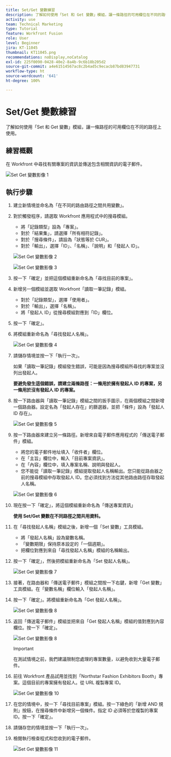 ```yaml
---
title: Set/Get 變數練習
description: 了解如何使用「Set 和 Get 變數」模組，讓一條路徑的可用欄位在不同的路徑上使用。
activity: use
team: Technical Marketing
type: Tutorial
feature: Workfront Fusion
role: User
level: Beginner
jira: KT-11045
thumbnail: KT11045.png
recommendations: noDisplay,noCatalog
exl-id: 225f0090-0428-40e2-8a4b-9c6b18b205d2
source-git-commit: a4e61514567ac8c2b4ad5c9ecacb87bd83947731
workflow-type: ht
source-wordcount: '641'
ht-degree: 100%

---
```


# Set/Get 變數練習

了解如何使用「Set 和 Get 變數」模組，讓一條路徑的可用欄位在不同的路徑上使用。

## 練習概觀

在 Workfront 中尋找有關專案的資訊並傳送包含相關資訊的電子郵件。

![Set Get 變數影像 1](../12-exercises/assets/set-get-variables-walkthrough-1.png)

## 執行步驟

1. 建立新情境並命名為「在不同的路由路徑之間共用變數」。
1. 對於觸發程序，請選取 Workfront 應用程式中的搜尋模組。

   + 將「記錄類型」設為「專案」。
   + 對於「結果集」，請選擇「所有相符記錄」。
   + 對於「搜尋條件」，請設為「狀態等於 CUR」。
   + 對於「輸出」，選擇「ID」、「名稱」、「說明」和「發起人 ID」。

   ![Set Get 變數影像 2](../12-exercises/assets/set-get-variables-walkthrough-2.png)

   ![Set Get 變數影像 3](../12-exercises/assets/set-get-variables-walkthrough-3.png)

1. 按一下「確定」並把這個模組重新命名為「尋找目前的專案」。
1. 新增另一個模組並選取 Workfront「讀取一筆記錄」模組。

   + 對於「記錄類型」，選擇「使用者」。
   + 對於「輸出」，選擇「名稱」。
   + 將「發起人 ID」從搜尋模組對應到「ID」欄位。

1. 按一下「確定」。
1. 將模組重新命名為「尋找發起人名稱」。

   ![Set Get 變數影像 4](../12-exercises/assets/set-get-variables-walkthrough-4.png)

1. 請儲存情境並按一下「執行一次」。

   如果「讀取一筆記錄」模組發生錯誤，可能是因為搜尋模組所尋找的專案並沒列出發起人。

   **要避免發生這個錯誤，請建立兩條路徑：一條用於擁有發起人 ID 的專案，另一條用於沒有發起人 ID 的專案。**

1. 按一下路由器與「讀取一筆記錄」模組之間的扳手圖示，在兩個模組之間新增一個路由器。設定名為「發起人存在」的篩選器，並把「條件」設為「發起人 ID 存在」。

   ![Set Get 變數影像 5](../12-exercises/assets/set-get-variables-walkthrough-5.png)

1. 按一下路由器來建立另一條路徑。新增來自電子郵件應用程式的「傳送電子郵件」模組。

   + 將您的電子郵件地址填入「收件者」欄位。
   + 在「主旨」欄位中，輸入「目前專案資訊」。
   + 在「內容」欄位中，填入專案名稱、說明與發起人。
   + 您不能從「讀取一筆記錄」模組提取發起人名稱輸出。您只能從路由器之前的搜尋模組中存取發起人 ID。您必須找到方法從其他路由路徑存取發起人名稱。

   ![Set Get 變數影像 6](../12-exercises/assets/set-get-variables-walkthrough-6.png)

1. 現在按一下「確定」，將這個模組重新命名為「傳送專案資訊」

   **使用 Set/Get 變數在不同路徑之間共用資料。**

1. 在「尋找發起人名稱」模組之後，新增一個「Set 變數」工具模組。

   + 將「發起人名稱」設為變數名稱。
   + 「變數期限」保持原本設定的「一個週期」。
   + 把欄位對應到來自「尋找發起人名稱」模組的名稱輸出。

1. 按一下「確定」，然後把模組重新命名為「Set 發起人名稱」。

   ![Set Get 變數影像 7](../12-exercises/assets/set-get-variables-walkthrough-7.png)

1. 接著，在路由器和「傳送電子郵件」模組之間按一下右鍵，新增「Get 變數」工具模組。在「變數名稱」欄位輸入「發起人名稱」。
1. 按一下「確定」。將模組重新命名為「Get 發起人名稱」。

   ![Set Get 變數影像 8](../12-exercises/assets/set-get-variables-walkthrough-8.png)

1. 返回「傳送電子郵件」模組並把來自「Get 發起人名稱」模組的值對應到內容欄位。按一下「確定」。

   ![Set Get 變數影像 8](../12-exercises/assets/set-get-variables-walkthrough-8.png)

   >[!IMPORTANT]
   >
   >在測試情境之前，我們建議限制您處理的專案數量，以避免收到大量電子郵件。

1. 前往 Workfront 產品試用並找到「Northstar Fashion Exhibitors Booth」專案。這個目前的專案擁有發起人。從 URL 複製專案 ID。

   ![Set Get 變數影像 10](../12-exercises/assets/set-get-variables-walkthrough-10.png)

1. 在您的情境中，按一下「尋找目前專案」模組。按一下綠色的「新增 AND 規則」按鈕，在搜尋條件中新增另一個條件。指定 ID 必須等於您複製的專案 ID。按一下「確定」。
1. 請儲存您的情境並按一下「執行一次」。
1. 檢閱執行檢查程式和您收到的電子郵件。

   ![Set Get 變數影像 11](../12-exercises/assets/set-get-variables-walkthrough-11.png)

